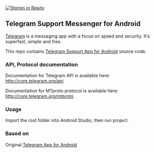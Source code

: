 [![Stories in Ready](https://badge.waffle.io/rubenlagus/tsupport.png?label=ready&title=Ready)](https://waffle.io/rubenlagus/tsupport)
## Telegram Support Messenger for Android

[Telegram](http://telegram.org) is a messaging app with a focus on speed and security. It’s superfast, simple and free.

This repo contains [Telegram Support App for Android](https://play.google.com/store/apps/details?id=org.tsupport.messenger) source code.

### API, Protocol documentation

Documentation for Telegram API is available here: http://core.telegram.org/api

Documentation for MTproto protocol is available here: http://core.telegram.org/mtproto

### Usage

Import the root folder into Android Studio, then run project.

### Based on

Original [Telegram App for Android](https://play.google.com/store/apps/details?id=org.telegram.messenger)

